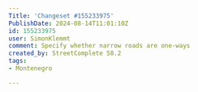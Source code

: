 ```yaml
---
Title: 'Changeset #155233975'
PublishDate: 2024-08-14T11:01:10Z
id: 155233975
user: SimonKlemmt
comment: Specify whether narrow roads are one-ways
created_by: StreetComplete 58.2
tags:
- Montenegro

---
```

